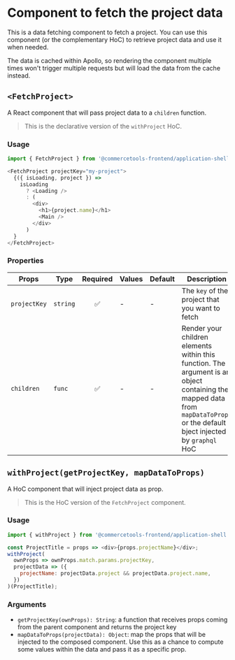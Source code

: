 # Component to fetch the project data

This is a data fetching component to fetch a project.
You can use this component (or the complementary HoC) to retrieve project data and use it when needed.

The data is cached within Apollo, so rendering the component multiple times won't trigger multiple requests but will load the data from the cache instead.

## `<FetchProject>`

A React component that will pass project data to a `children` function.

> This is the declarative version of the `withProject` HoC.

### Usage

```js
import { FetchProject } from '@commercetools-frontend/application-shell'

<FetchProject projectKey="my-project">
  {({ isLoading, project }) =>
    isLoading
      ? <Loading />
      : (
        <div>
          <h1>{project.name}</h1>
          <Main />
        </div>
      )
  }
</FetchProject>
```

### Properties

| Props        | Type     | Required | Values | Default | Description                                                                                                                                                                   |
| ------------ | -------- | :------: | ------ | ------- | ----------------------------------------------------------------------------------------------------------------------------------------------------------------------------- |
| `projectKey` | `string` |    ✅    | -      | -       | The `key` of the project that you want to fetch                                                                                                                               |
| `children`   | `func`   |    ✅    | -      | -       | Render your children elements within this function. The argument is an object containing the mapped data from `mapDataToProps` or the default bject injected by `graphql` HoC |

## `withProject(getProjectKey, mapDataToProps)`

A HoC component that will inject project data as prop.

> This is the HoC version of the `FetchProject` component.

### Usage

```js
import { withProject } from '@commercetools-frontend/application-shell';

const ProjectTitle = props => <div>{props.projectName}</div>;
withProject(
  ownProps => ownProps.match.params.projectKey,
  projectData => ({
    projectName: projectData.project && projectData.project.name,
  })
)(ProjectTitle);
```

### Arguments

- `getProjectKey(ownProps): String`: a function that receives props coming from the parent component and returns the project key
- `mapDataToProps(projectData): Object`: map the props that will be injected to the composed component. Use this as a chance to compute some values within the data and pass it as a specific prop.
